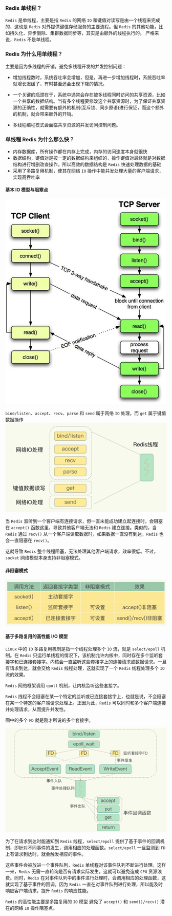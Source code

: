 ### Redis 单线程？

 `Redis` 是单线程，主要是指 `Redis` 的网络 `IO` 和键值对读写是由一个线程来完成的，这也是 `Redis` 对外提供键值存储服务的主要流程。但 `Redis` 的其他功能，比如持久化、异步删除、集群数据同步等，其实是由额外的线程执行的。
 严格来说，`Redis` 不是单线程。

 ### Redis 为什么用单线程？

主要是因为多线程的开销，避免多线程开发的并发控制问题：

- 增加线程数时，系统吞吐率会增加，但是，再进一步增加线程时，系统吞吐率就增长迟缓了，有时甚至还会出现下降的情况。

- 一个关键的瓶颈在于，系统中通常会存在被多线程同时访问的共享资源，比如一个共享的数据结构。当有多个线程要修改这个共享资源时，为了保证共享资源的正确性，就需要有额外的机制(互斥锁、同步原语)进行保证，而这个额外的机制，就会带来额外的开销。

- 多线程编程模式会面临共享资源的并发访问控制问题。

### 单线程 Redis 为什么那么快？

- 内存数据库，所有操作都在内存上完成，内存的访问速度本身就很快
- 数据结构，键值对是按一定的数据结构来组织的，操作键值对最终就是对数据结构进行增删改查操作，所以高效的数据结构是 `Redis` 快速处理数据的基础
- 采用了多路复用机制，使其在网络 `IO` 操作中能并发处理大量的客户端请求，实现高吞吐率

#### 基本 IO 模型与阻塞点

![TCP协议socket通信模型](../../Picture/TCP协议socket通信模型.jpeg)


`bind/listen`、`accept`、`recv`、`parse` 和 `send` 属于网络 `IO` 处理，而 `get` 属于键值数据操作
![redis的基本IO模型](../../Picture/redis的基本IO模型.jpeg)

当 `Redis` 监听到一个客户端有连接请求，但一直未能成功建立起连接时，会阻塞在 `accept()` 函数这里，导致其他客户端无法和 `Redis` 建立连接。类似的，当 `Redis` 通过 `recv()` 从一个客户端读取数据时，如果数据一直没有到达，`Redis` 也会一直阻塞在 `recv()`。

这就导致 `Redis` 整个线程阻塞，无法处理其他客户端请求，效率很低。不过，`socket` 网络模型本身支持非阻塞模式。

#### 非阻塞模式

![Redis套接字类型与非阻塞设置](../../Picture/Redis套接字类型与非阻塞设置.jpeg)

#### 基于多路复用的高性能 I/O 模型

`Linux` 中的 `IO` 多路复用机制是指一个线程处理多个 `IO` 流，就是 `select/epoll` 机制。在 `Redis` 只运行单线程的情况下，该机制允许内核中，同时存在多个监听套接字和已连接套接字。内核会一直监听这些套接字上的连接请求或数据请求。一旦有请求到达，就会交给 `Redis` 线程处理，这就实现了一个 `Redis` 线程处理多个 `IO` 流的效果。

`Redis` 网络框架调用 `epoll` 机制，让内核监听这些套接字。

`Redis` 线程不会阻塞在某一个特定的监听或已连接套接字上，也就是说，不会阻塞在某一个特定的客户端请求处理上。正因为此，`Redis` 可以同时和多个客户端连接并处理请求，从而提升并发性。

图中的多个 `FD` 就是刚才所说的多个套接字。

![基于多路复用的Redis高性能IO模型](../../Picture/基于多路复用的Redis高性能IO模型.jpeg)

为了在请求到达时能通知到 `Redis` 线程，`select/epoll` 提供了基于事件的回调机制，即针对不同事件的发生，调用相应的处理函数。`select/epoll` 一旦监测到 `FD` 上有请求到达时，就会触发相应的事件。

这些事件会被放进一个事件队列，`Redis` 单线程对该事件队列不断进行处理。这样一来，`Redis` 无需一直轮询是否有请求实际发生，这就可以避免造成 `CPU` 资源浪费。同时，`Redis` 在对事件队列中的事件进行处理时，会调用相应的处理函数，这就实现了基于事件的回调。因为 `Redis` 一直在对事件队列进行处理，所以能及时响应客户端请求，提升 `Redis` 的响应性能。

`Redis` 的高性能主要是多路复用的 `IO` 模型 避免了 `accept()` 和 `send()/recv()` 潜在的网络 `IO` 操作阻塞点。